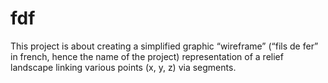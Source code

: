 # fdf
This project is about creating a simplified graphic “wireframe” (“fils de fer” in french, hence the name of the project) representation of a relief landscape linking various points (x, y, z) via segments.
